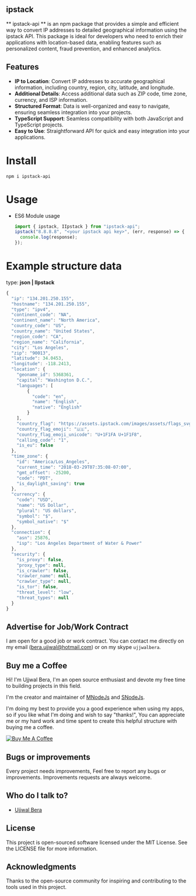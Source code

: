 ## ipstack

** ipstack-api ** is an npm package that provides a simple and efficient way to convert IP addresses to detailed geographical information using the ipstack API. This package is ideal for developers who need to enrich their applications with location-based data, enabling features such as personalized content, fraud prevention, and enhanced analytics.

## Features

- **IP to Location**: Convert IP addresses to accurate geographical information, including country, region, city, latitude, and longitude.
- **Additional Details**: Access additional data such as ZIP code, time zone, currency, and ISP information.
- **Structured Format**: Data is well-organized and easy to navigate, ensuring seamless integration into your projects.
- **TypeScript Support**: Seamless compatibility with both JavaScript and TypeScript projects.
- **Easy to Use**: Straightforward API for quick and easy integration into your applications.

# Install

`npm i ipstack-api`

# Usage

- ES6 Module usage

  ```js
  import { ipstack, IIpstack } from "ipstack-api";
  ipstack("8.8.8.8", "<your ipstack api key>", (err, response) => {
    console.log(response);
  });
  ```

# Example structure data

type: **json | IIpstack**

```js
{
  "ip": "134.201.250.155",
  "hostname": "134.201.250.155",
  "type": "ipv4",
  "continent_code": "NA",
  "continent_name": "North America",
  "country_code": "US",
  "country_name": "United States",
  "region_code": "CA",
  "region_name": "California",
  "city": "Los Angeles",
  "zip": "90013",
  "latitude": 34.0453,
  "longitude": -118.2413,
  "location": {
    "geoname_id": 5368361,
    "capital": "Washington D.C.",
    "languages": [
        {
          "code": "en",
          "name": "English",
          "native": "English"
        }
    ],
    "country_flag": "https://assets.ipstack.com/images/assets/flags_svg/us.svg",
    "country_flag_emoji": "🇺🇸",
    "country_flag_emoji_unicode": "U+1F1FA U+1F1F8",
    "calling_code": "1",
    "is_eu": false
  },
  "time_zone": {
    "id": "America/Los_Angeles",
    "current_time": "2018-03-29T07:35:08-07:00",
    "gmt_offset": -25200,
    "code": "PDT",
    "is_daylight_saving": true
  },
  "currency": {
    "code": "USD",
    "name": "US Dollar",
    "plural": "US dollars",
    "symbol": "$",
    "symbol_native": "$"
  },
  "connection": {
    "asn": 25876,
    "isp": "Los Angeles Department of Water & Power"
  },
  "security": {
    "is_proxy": false,
    "proxy_type": null,
    "is_crawler": false,
    "crawler_name": null,
    "crawler_type": null,
    "is_tor": false,
    "threat_level": "low",
    "threat_types": null
  }
}
```

## Advertise for Job/Work Contract

I am open for a good job or work contract. You can contact me directly on my email ([bera.ujjwal@hotmail.com](mailto:bera.ujjwal@hotmail.com "bera.ujjwal@hotmail.com")) or on my skype `ujjwalbera`.

## Buy me a Coffee

Hi! I'm Ujjwal Bera, I'm an open source enthusiast and devote my free time to building projects in this field.

I'm the creator and maintainer of [MNodeJs](https://github.com/beraujjwal/mnodejs/blob/main/README.md) and [SNodeJs](https://github.com/beraujjwal/snode/blob/main/README.md).

I'm doing my best to provide you a good experience when using my apps, so if you like what I'm doing and wish to say "thanks!", You can appreciate me or my hard work and time spent to create this helpful structure with buying me a coffee.

<a href="https://www.buymeacoffee.com/beraujjwalu" target="_blank"><img src="https://bmc-cdn.nyc3.digitaloceanspaces.com/BMC-button-images/custom_images/orange_img.png" alt="Buy Me A Coffee" style="height: auto !important;width: auto !important;" ></a>

## Bugs or improvements

Every project needs improvements, Feel free to report any bugs or improvements. Improvements requests are always welcome.

## Who do I talk to?

- [Ujjwal Bera](https://github.com/beraujjwal)

## License

This project is open-sourced software licensed under the MIT License. See the LICENSE file for more information.

## Acknowledgments

Thanks to the open-source community for inspiring and contributing to the tools used in this project.
